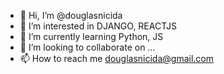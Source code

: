 - 👋 Hi, I’m @douglasnicida
- 👀 I’m interested in DJANGO, REACTJS
- 🌱 I’m currently learning Python, JS
- 💞️ I’m looking to collaborate on ...
- 📫 How to reach me douglasnicida@gmail.com

<!---
douglasnicida/douglasnicida is a ✨ special ✨ repository because its `README.md` (this file) appears on your GitHub profile.
You can click the Preview link to take a look at your changes.
--->
